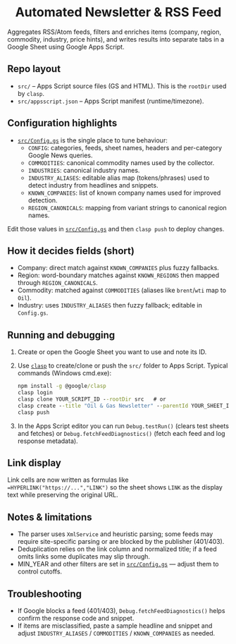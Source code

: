 <h1 align="center">Automated Newsletter & RSS Feed</h1>

Aggregates RSS/Atom feeds, filters and enriches items (company, region, commodity, industry, price hints), and writes results into separate tabs in a Google Sheet using Google Apps Script.

## Repo layout

- `src/` – Apps Script source files (GS and HTML). This is the `rootDir` used by `clasp`.
- `src/appsscript.json` – Apps Script manifest (runtime/timezone).

## Configuration highlights

- [`src/Config.gs`](src/Config.gs) is the single place to tune behaviour:
  - `CONFIG`: categories, feeds, sheet names, headers and per-category Google News queries.
  - `COMMODITIES`: canonical commodity names used by the collector.
  - `INDUSTRIES`: canonical industry names.
  - `INDUSTRY_ALIASES`: editable alias map (tokens/phrases) used to detect industry from headlines and snippets.
  - `KNOWN_COMPANIES`: list of known company names used for improved detection.
  - `REGION_CANONICALS`: mapping from variant strings to canonical region names.

Edit those values in [`src/Config.gs`](src/Config.gs) and then `clasp push` to deploy changes.

## How it decides fields (short)

- Company: direct match against `KNOWN_COMPANIES` plus fuzzy fallbacks.
- Region: word-boundary matches against `KNOWN_REGIONS` then mapped through `REGION_CANONICALS`.
- Commodity: matched against `COMMODITIES` (aliases like `brent`/`wti` map to `Oil`).
- Industry: uses `INDUSTRY_ALIASES` then fuzzy fallback; editable in `Config.gs`.

## Running and debugging

1. Create or open the Google Sheet you want to use and note its ID.
2. Use [`clasp`](https://github.com/google/clasp) to create/clone or push the `src/` folder to Apps Script. Typical commands (Windows cmd.exe):

    ```cmd
    npm install -g @google/clasp
    clasp login
    clasp clone YOUR_SCRIPT_ID --rootDir src   # or
    clasp create --title "Oil & Gas Newsletter" --parentId YOUR_SHEET_ID --rootDir src --type sheets
    clasp push
    ```

3. In the Apps Script editor you can run `Debug.testRun()` (clears test sheets and fetches) or `Debug.fetchFeedDiagnostics()` (fetch each feed and log response metadata).

## Link display

Link cells are now written as formulas like `=HYPERLINK("https://...","LINK")` so the sheet shows `LINK` as the display text while preserving the original URL.

## Notes & limitations

- The parser uses `XmlService` and heuristic parsing; some feeds may require site-specific parsing or are blocked by the publisher (401/403).
- Deduplication relies on the link column and normalized title; if a feed omits links some duplicates may slip through.
- MIN_YEAR and other filters are set in [`src/Config.gs`](src/Config.gs) — adjust them to control cutoffs.

## Troubleshooting

- If Google blocks a feed (401/403), `Debug.fetchFeedDiagnostics()` helps confirm the response code and snippet.
- If items are misclassified, paste a sample headline and snippet and adjust `INDUSTRY_ALIASES` / `COMMODITIES` / `KNOWN_COMPANIES` as needed.
